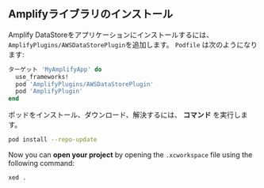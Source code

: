## Amplifyライブラリのインストール

Amplify DataStoreをアプリケーションにインストールするには、 `AmplifyPlugins/AWSDataStorePlugin`を追加します。 `Podfile` は次のようになります:

```ruby
ターゲット 'MyAmplifyApp' do
  use_frameworks!
  pod 'AmplifyPlugins/AWSDataStorePlugin'
  pod 'AmplifyPlugin'
end
```

ポッドをインストール、ダウンロード、解決するには、 **コマンド** を実行します。

```bash
pod install --repo-update
```

Now you can **open your project** by opening the `.xcworkspace` file using the following command:

```bash
xed .
```
